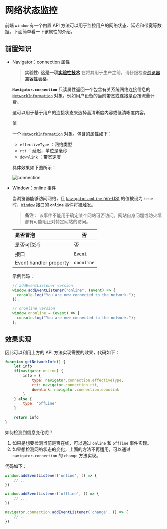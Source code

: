 # 网络状态监控

前端 `window` 有一个内置 API 方法可以用于监控用户的网络状态、延迟和带宽等数据。下面简单看一下该属性的介绍。

## 前置知识

- Navigator：connection 属性

  > **实验性:** **这是一项[实验性技术](https://developer.mozilla.org/zh-CN/docs/MDN/Writing_guidelines/Experimental_deprecated_obsolete#实验性)**
  > 在将其用于生产之前，请仔细检查[浏览器兼容性表格](https://developer.mozilla.org/zh-CN/docs/Web/API/Navigator/connection#浏览器兼容性)。

  **`Navigator.connection`** 只读属性返回一个包含有关系统网络连接信息的 [`NetworkInformation`](https://developer.mozilla.org/zh-CN/docs/Web/API/NetworkInformation) 对象，例如用户设备的当前带宽或连接是否按流量计费。

  这可以用于基于用户的连接状态来选择高清晰度内容或低清晰度内容。

  值

  一个 [`NetworkInformation`](https://developer.mozilla.org/zh-CN/docs/Web/API/NetworkInformation) 对象。包含的属性如下：

  - `effectiveType` ：网络类型
  - `rtt` ：延迟，单位是毫秒
  - `downlink` ：带宽速度

  具体效果如下图所示：

  ![connection](https://pic.imgdb.cn/item/6533be00c458853aef560ff5.jpg)

- Window：online 事件

  当浏览器能够访问网络，且 [`Navigator.onLine` (en-US)](https://developer.mozilla.org/en-US/docs/Web/API/Navigator/onLine) 的值被设为 `true` 时，[`Window`](https://developer.mozilla.org/zh-CN/docs/Web/API/Window) 接口的 **`online`** 事件将被触发。

  > **备注：** 该事件不能用于确定某个网站可否访问。网站自身问题或防火墙都有可能阻止对特定网站的访问。

  | 是否冒泡               | 否                                                           |
  | :--------------------- | ------------------------------------------------------------ |
  | 是否可取消             | 否                                                           |
  | 接口                   | [`Event`](https://developer.mozilla.org/zh-CN/docs/Web/API/Event) |
  | Event handler property | `ononline`                                                   |

  示例代码：

  ```js
  // addEventListener version
  window.addEventListener("online", (event) => {
    console.log("You are now connected to the network.");
  });
  
  // ononline version
  window.ononline = (event) => {
    console.log("You are now connected to the network.");
  };
  ```

## 效果实现

因此可以利用上方的 API 方法实现需要的效果，代码如下：

```js
function getNetworkInfo() {
    let info
    if(navigator.onLine) {
        info = {
            type: navigator.connection.effectiveType,
            rtt: navigator.connection.rtt,
            downlink: navigator.connection.downlink
        }
    } else {
        type: 'offLine'
    }
    
    return info
}
```

如何检测到信息变化呢？

1. 如果是想要检测当前是否在线，可以通过 `online` 和 `offline` 事件实现。
2. 如果想检测网络状态的变化，上面的方法不再适用，可以通过 `navigator.connection` 的 `change` 方法实现。

代码如下：

```js
window.addEventListener('online', () => {
    // ...
})

window.addEventListener('offline', () => {
    // ...
})

navigator.connection.addEventListener('change', () => {
    // ...
})
```

